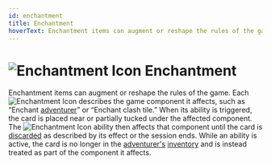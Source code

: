 ```yaml
---
id: enchantment
title: Enchantment
hoverText: Enchantment items can augment or reshape the rules of the game. When its ability is triggered, the card is placed near or partially tucked under the affected component. The Enchantment ability then affects that component until the card is discarded as described by its effect or the session ends.
---
```


# <img src="/icons/enchantment.svg" alt="Enchantment Icon" /> Enchantment

Enchantment items can augment or reshape the rules of the game. Each <img src="/icons/enchantment.svg" alt="Enchantment Icon" className="icon-svg"/> describes the game component it affects, such as “Enchant [adventurer](/docs/glossary/adventurer)” or “Enchant clash tile.” When its ability is triggered, the card is placed near or partially tucked under the affected component. The <img src="/icons/enchantment.svg" alt="Enchantment Icon" className="icon-svg"/> ability then affects that component until the card is [discarded](/docs/glossary/discard) as described by its effect or the session ends. While an ability is active, the card is no longer in the [adventurer's](/docs/glossary/adventurer) [inventory](/docs/) and is instead treated as part of the component it affects.

